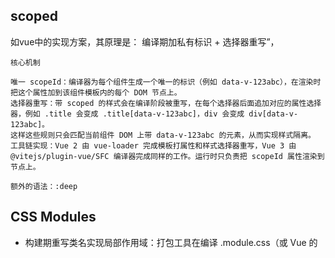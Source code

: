 ## scoped 
  如vue中的实现方案，其原理是：
  编译期加私有标识 + 选择器重写”，

  ```
  核心机制

  唯一 scopeId：编译器为每个组件生成一个唯一的标识（例如 data-v-123abc），在渲染时把这个属性加到该组件模板内的每个 DOM 节点上。   
  选择器重写：带 scoped 的样式会在编译阶段被重写，在每个选择器后面追加对应的属性选择器，例如 .title 会变成 .title[data-v-123abc]，div 会变成 div[data-v-123abc]。   
  这样这些规则只会匹配当前组件 DOM 上带 data-v-123abc 的元素，从而实现样式隔离。   
  工具链实现：Vue 2 由 vue-loader 完成模板打属性和样式选择器重写，Vue 3 由 @vitejs/plugin-vue/SFC 编译器完成同样的工作。运行时只负责把 scopeId 属性渲染到节点上。

  额外的语法：:deep

  ```

  ## CSS Modules
  
- 构建期重写类名实现局部作用域：打包工具在编译 .module.css（或 Vue 的 <style module>）时，会把本文件内的类名重写为带哈希的唯一类名，例如 .btn -> .btn__abc123，仅在当前模块内使用，从而避免全局冲突。
- 生成类名映射供 JS 使用：当你在 JS/TS 中 import styles from './x.module.css'，得到的是一个对象映射，styles.btn 的值就是编译后的唯一类名 'btn__abc123'。通过这个映射把样式绑定到组件的 DOM。
- 选择器与作用域的处理：
- 类选择器会被重写；标签选择器不会被本地化（如 div 不会变），因此模块内建议用类选择器。
- 提供 :local 和 :global 切换作用域；默认是本地作用域，:global(.reset) 可声明全局规则。
- 支持 composes 组合：在一个类中“组合”另一个模块的类，从而实现样式复用且保持本地作用域。
- 额外语法   :global 等

## CSS-in-JS 的原理
两大类实现：
- 运行时注入（styled-components、Emotion、JSS、Stitches 等）：在浏览器或 Node（SSR）运行时把 JS 中定义的样式序列化为 CSS，生成唯一类名（哈希），并插入到 <style> 标签（CSSOM）中。支持根据 props/状态动态生成不同的样式。
- 编译期抽取/零运行时（Linaria、Vanilla Extract 等）：构建时分析样式，把可静态确定的部分抽取为独立 CSS 文件或类名，运行时没有或很少注入；动态部分通常通过 CSS 变量或条件类名来实现。
  

## shadow dom
## 一、基本原理

- Shadow DOM 是 Web Components 的核心能力之一，它通过在宿主元素上挂载一个“影子根”（shadowRoot），把组件的内部 DOM 树与外部文档的 DOM 树隔离开。
- 组件的内部结构与样式都只存在于这个影子树中；普通的全局 CSS 不会影响影子树内部，影子树内部的样式也不会泄露到外部。
- 创建方式是给某个宿主元素附加 shadowRoot（open/closed 两种模式），随后把模板内容和样式插入到 shadowRoot 内部。
## 二、样式作用域与选择器规则

- 内部样式仅作用于影子树：在 shadowRoot 里的 <style> 或样式表只会影响影子树内的元素，天然实现局部作用域，不需要额外的属性选择器或哈希。
- :host 选择器：用于选择宿主元素本身（即挂载 shadowRoot 的那个元素），可以根据宿主的状态/属性写样式，例如 :host([disabled]) 控制组件禁用态。
- :host-context(...)：用于根据外部环境（祖先元素的类/属性）影响组件内部样式，典型用于主题或暗色模式；它不会直接选择外部元素，而是把外部环境作为条件作用到内部样式。
- ::slotted(...)：用于给通过插槽（slot）分发进来的“外部内容”应用样式。注意只匹配插入插槽的顶层节点，不能深选它的子孙（要在插入方自身定义样式或传入类名配合）。
- CSS 变量（自定义属性）可穿透：custom properties 会跨越 shadow 边界，这使得主题、动态值传递非常方便。通常在外部定义变量，在组件内部消费。
## 三、交互与事件机制

- 事件“重定向”（retargeting）：多数事件会在跨越 shadow 边界时重定向 target，外部监听到的目标元素显示为宿主元素而非影子内部具体节点，保证封装性。但事件依然能冒泡穿越边界（composed: true 的事件）。
- DOM 访问与模式：
  - open 模式：外部 JS 可通过 element.shadowRoot 访问影子树，利于调试与集成。
  - closed 模式：外部无法直接访问 shadowRoot，更强封装，但调试和集成成本更高。
